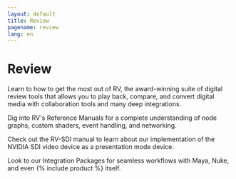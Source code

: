 ```yaml
---
layout: default
title: Review
pagename: review
lang: en
---
```


# Review

Learn to how to get the most out of RV, the award-winning suite of digital review tools that allows you to play back, compare, and convert digital media with collaboration tools and many deep integrations.

Dig into RV's Reference Manuals for a complete understanding of node graphs, custom shaders, event handling, and networking.

Check out the RV-SDI manual to learn about our implementation of the NVIDIA SDI video device as a presentation mode device.

Look to our Integration Packages for seamless workflows with Maya, Nuke, and even {% include product %} itself.
